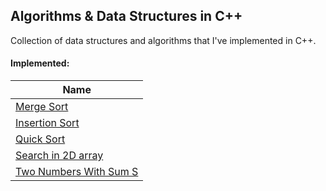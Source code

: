 ## Algorithms & Data Structures in C++

Collection of data structures and algorithms that I've implemented in C++.

#### Implemented:

| Name |
|------|
|[Merge Sort](headers/merge_sort.h)|
|[Insertion Sort](headers/insertion_sort.h)|
|[Quick Sort](src/quick_sort.cpp)|
|[Search in 2D array](src/search_2d_array.cpp)|
|[Two Numbers With Sum S](src/two_numbers_with_sum_s.cpp)|
